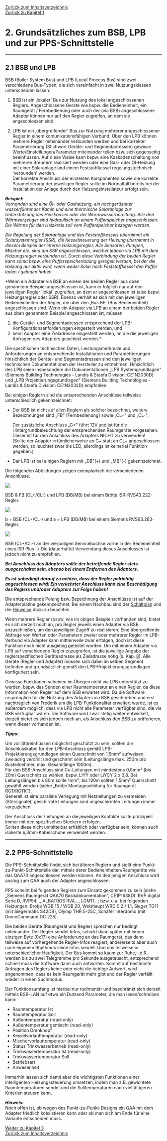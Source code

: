[Zurück zum Inhaltsverzeichnis](inhaltsverzeichnis.md)  
[Zurück zu Kapitel 1](kap01.md)  
    

# 2. Grundsätzliches zum BSB, LPB und zur PPS-Schnittstelle #
    
---
    
## 2.1 BSB und LPB

BSB (Boiler System Bus) und LPB (Local Process Bus) sind zwei
verschiedene Bus-Typen, die sich vereinfacht in zwei Nutzungsklassen
unterscheiden lassen:

1. BSB ist ein ‚lokaler' Bus zur Nutzung des lokal angeschlossenen
Reglers. Angeschlossene Geräte wie bspw. die Bedieneinheit, ein
Raumgerät / Fernbedienung oder auch der (via BSB) angeschlossene Adapter
können nur auf den Regler zugreifen, an dem sie angeschlossen sind.

2. LPB ist ein ‚übergreifender' Bus zur Nutzung mehrerer angeschlossener
Regler in einem komunikationsfähigen Verbund.
Über den LPB können mehrere Regler miteinander verbunden werden und bei
korrekter Parametrierung (Stichwort Geräte- und Segmentadressen) gewisse
Werte/Einstellungen/Parameter miteinander teilen bzw. sich gegenseitig
beeinflussen.
Auf diese Weise kann bspw. eine Kaskadenschaltung von mehreren Brennern
realisiert werden oder eine Gas- oder Öl-Heizung mit einer Solaranlage
und einem Feststoffkessel regelungstechnisch \'verbunden\' werden.\
Der korrekte Anschluss der einzelnen Komponenten sowie die korrekte
Parametrierung der jeweiligen Regler sollte im Normalfall bereits bei
der Installation der Anlage durch den Heizungsinstallateur erfolgt
sein.

***Beispiel:***  
*Vorhanden sind eine Öl- oder Gasheizung, ein nachgerüsteter
wasserführender Kamin und eine thermische Solaranlage zur Unterstützung
des Heizkreises oder der Warmwasserbereitung.
Alle drei Wärmeerzeuger sind hydraulisch an einem Pufferspeicher
angeschlossen.
Die Wärme für den Heizkreis soll vom Pufferspeicher bezogen werden.*

*Die Regelung der Solaranlage und des Feststoffkessels übernimmt ein
Solarsystemregler (SSR), die Kesselsteuerung der Heizung übernimmt in
diesem Beispiel der interne Heizungsregler. Alle Sensoren, Pumpen,
Mischer etc. sind am SSR angeschlossen, welcher jedoch via LPB mit dem
Heizungsregler verbunden ist. Durch diese Verbindung der beiden Regler
kann somit bspw. eine Pufferspeicherladung geregelt werden, bei der die
Heizung nur aktiv wird, wenn weder Solar noch Feststoffkessel den Puffer
laden / geladen haben.*

*Wenn ein Adapter via BSB an einem der beiden Regler aus oben genanntem
Beispiel angeschlossen ist, kann er folglich nur auf den jeweiligen
Regler \'lokal\' zugreifen, an dem er angeschlossen ist (also bspw.
Heizungsregler oder SSR). Ebenso verhält es sich mit den jeweiligen
Bedieneinheiten der Regler, die über den ‚Bus BE' (Bus Bedieneinheit)
angeschlossen sind.
Wenn ein Adapter via LPB an einem der beiden Regler aus oben genanntem
Beispiel angeschlossen ist, müssen
1. die Geräte- und Segmentadressen entsprechend der
LPB-Konfigurationsanforderungen eingestellt werden, und
2. beim Adapter eine Zieladresse eingestellt werden, an die die
jeweiligen Anfragen des Adapters geschickt werden.*    

Die spezifischen technischen Daten, Leistungsmerkmale und Anforderungen
an entsprechende Installationen und Parametrierungen hinsichtlich der
Geräte- und Segmentadressen sind den jeweiligen technischen
Dokumentationen der Hersteller zu entnehmen. Hinsichtlich des LPB seien
insbesondere die Dokumentationen „LPB Systemgrundlagen" (Siemens Building 
Technologies - Landis & Staefa Division: CE1N2030D) und „LPB Projektierungsgrundlagen" 
(Siemens Building Technologies - Landis & Staefa Division: CE1N2032D) empfohlen.

Bei einigen Reglern sind die entsprechenden Anschlüsse teilweise
unterschiedlich gekennzeichnet:

-   Der BSB ist nicht auf allen Reglern als solcher bezeichnet, weitere
    Bezeichnungen sind „FB" (Fernbedienung) sowie „CL+" und „CL-".

    Der zusätzliche Anschluss „G+" führt 12V und ist für die
    Hintergrundbeleuchtung der entsprechenden Raumgeräte vorgesehen.
    Dieser ist für den Anschluss des Adapters NICHT zu verwenden!\
    (Sollte der Adapter irrtümlicherweise an G+ statt an CL+
    angeschlossen werden, so leuchtet zwar die LED, allerdings ist
    keinerlei Funktion gegeben.)

-   Der LPB ist bei einigen Reglern mit „DB"(+) und „MB"(-)
    gekennzeichnet.

Die folgenden Abbildungen zeigen exemplarisch die verschiedenen
Anschlüsse.  
    
<img src="https://raw.githubusercontent.com/1coderookie/BSB-LPB-LAN/master/docs/pics/bsb-lpb-anschluss.jpg">

BSB & FB (CL+/CL-) und LPB (DB/MB) bei einem Brötje ISR-RVS43.222-Regler.  
    
    
<img src="https://raw.githubusercontent.com/1coderookie/BSB-LPB-LAN/master/docs/pics/bsb-lpb-anschluss-2.jpg">
    
b = BSB (CL+/CL-) und a = LPB (DB/MB) bei einem Siemens RVS63.283-Regler.  
    
    
<img src="https://raw.githubusercontent.com/1coderookie/BSB-LPB-LAN/master/docs/pics/bsb-servicebuchse.jpg">
    
BSB (CL+/CL-) an der vierpoligen Servicebuchse vorne in der Bedieneinheit eines ISR Plus
→ Die (dauerhafte) Verwendung dieses Anschlusses ist jedoch nicht zu empfehlen.  
    
    

***Bei Anschluss des Adapters sollte der betreffende Regler stets
ausgeschaltet sein, ebenso bei einem Entfernen des Adapters.***

***Es ist unbedingt darauf zu achten, dass der Regler polrichtig
angeschlossen wird!
Ein verkehrter Anschluss kann eine Beschädigung des Reglers und/oder
Adapters zur Folge haben!***

Die entsprechende Polung bzw. Bezeichnung der Anschlüsse ist auf der
Adapterplatine gekennzeichnet. Bei einem Nachbau sind der [Schaltplan](anhang_a1.md) 
und die [Hinweise](anhang_a2.md) dazu zu beachten.

Wenn mehrere Regler (bspw. wie im obigen Beispiel) vorhanden sind,
bietet es sich derzeit noch an, pro Regler jeweils einen Adapter via BSB
anzuschließen, um den jeweiligen Zugriff zu realisieren. Eine
übergreifende Abfrage von Werten oder Parametern zweier oder mehrerer
Regler im LPB-Verbund via Adapter kann mittlerweile zwar erfolgen, doch
ist diese Funktion noch nicht ausgiebig getestet worden. Um mit einem
Adapter via LPB auf verschiedene Regler zuzugreifen, ist die jeweilige
Angabe der reglerspezifischen Geräteadresse als Zieladresse nötig 
(s. Kap. [8](kap08.md)). Alle Geräte (Regler und Adapter) müssen sich 
dabei im selben Segment befinden und grundsätzlich
gemäß den LPB-Projektierungsgrundlagen konfiguriert sein.

Gewisse Funktionen scheinen im Übrigen nicht via LPB unterstützt zu
werden, bspw. das Senden einer Raumtemperatur an einen Regler, da diese
Information vom Regler auf dem BSB erwartet wird. Da die Software
ursprünglich für die Nutzung des Adapters via BSB geschrieben und erst
nachträglich von Frederik um die LPB-Funktionalität erweitert wurde, ist
es außerdem möglich, dass via LPB nicht alle Parameter verfügbar sind,
die via BSB verfügbar wären. Die Software wird zwar stetig weiter
entwickelt, derzeit bietet es sich jedoch noch an, als Anschluss den BSB
zu präferieren, wenn dieser vorhanden ist.

***Tipps:***  

Um vor Störeinflüssen möglichst geschützt zu sein, sollten die
Anschlusskabel für den LPB-Anschluss gemäß
LPB-Projektierungsgrundlagen einen Querschnitt von 1,5mm² aufweisen,
zweiadrig verdrillt und geschirmt sein (Leitungslänge max. 250m pro
Busteilnehmer, max. Gesamtlänge 1000m).  
Für den BSB-Anschluss sind Cu-Leitungen mit mindestens 0,8mm² (bis 20m)
Querschnitt zu wählen, bspw. LIYY oder LiYCY 2 x 0,8. Bei Leitungslängen
bis 80m sollte 1mm², bis 120m sollten 1,5mm² Querschnitt gewählt
werden (siehe „Brötje Montageanleitung für Raumgerät RGT/RGTK").  
Generell ist eine parallele Verlegung mit Netzleitungen zu vermeiden
(Störsignale), geschirmte Leitungen sind ungeschirmten Leitungen immer
vorzuziehen.

Der Anschluss der Leitungen an die jeweiligen Kontakte sollte
prinzipiell immer mit den spezifischen Steckern erfolgen.  
Sollten diese nicht unmittelbar erhältlich oder verfügbar sein, können
auch isolierte 6,3mm-Kabelschuhe verwendet werden.  

    
---
    
## 2.2 PPS-Schnittstelle ##

Die PPS-Schnittstelle findet sich bei älteren Reglern und stellt eine
Punkt-zu-Punkt-Schnittstelle dar, mittels derer
Bedieneinheiten/Raumgeräte wie das QAA70 angeschlossen werden
können. An demjenigen Anschluss wird analog zum QAA auch der Adapter
angeschlossen.

PPS scheint bei folgenden Reglern zum Einsatz gekommen zu sein (siehe 
„Siemens Raumgerät QAA70 Basisdokumentation“, CE1P1638D): RVP
digital Serie D, RVP54..., ALBATROS RVA..., LGM11...; bzw. u.a. bei
folgenden Heizungen: Brötje WGB 15 / WGB 20, Weishaupt WRD 0.2 / 1.1,
Sieger TG11 (mit Siegermatic S42DB), Olymp THR 5-25C, Schäfer Interdomo
(mit DomoCommand DC 225).

Die beiden Geräte (Raumgerät und Regler) sprechen nur bedingt
miteinander. Der Regler sendet Infos, schickt dann später mit einem
einzigen Byte (0x17) eine Anforderung an das Raumgerät, das dann
teilweise auf vorhergehende Regler-Infos reagiert, andererseits aber
auch nach eigenem Rhythmus seine Infos sendet. Und das teilweise in
unterschiedlicher Häufigkeit.
Der Bus kommt so kaum zur Ruhe, i.d.R. werden bis zu zwei Telegramme pro
Sekunde ausgetauscht, entsprechend schnell muss die Software dann auch
antworten. Kommt auf bestimmte Anfragen des Reglers keine oder nicht die
richtige Antwort, wird angenommen, dass es kein Raumgerät mehr gibt und
der Regler verfällt wieder in einen Suchmodus.

Der Funktionsumfang ist hierbei nur rudimentär und beschränkt sich
derzeit mittels BSB-LAN auf etwa ein Dutzend Parameter, die man
lesen/schreiben kann:

- Raumtemperatur Ist  
- Raumtemperatur Soll  
- Außentemperatur (read-only)  
- Außentemperatur gemischt (read-only)  
- Position Drehknopf  
- Kesselvorlauftemperatur (read-only)  
- Mischervorlauftemperatur (read-only)  
- Status Trinkwasserbetrieb (read-only)  
- Trinkwassertemperatur Ist (read-only)  
- Trinkwassertemperatur Soll  
- Betriebsart  
- Anwesenheit

Immerhin lassen sich damit aber die wichtigsten Funktionen einer
intelligenten Heizungssteuerung umsetzen, indem man z.B. gewichtete
Raumtemperaturen sendet und die Solltemperaturen nach vielfältigeren
Kriterien steuern kann.

***Hinweis:***  
Noch offen ist, ob wegen des Punkt-zu-Punkt-Designs ein QAA mit dem
Adapter friedlich koexistieren kann oder ob man sich am Ende für eine
Variante entscheiden muss.
    
     
     
[Weiter zu Kapitel 3](kap03.md)      
[Zurück zum Inhaltsverzeichnis](inhaltsverzeichnis.md)  

